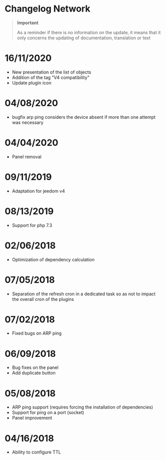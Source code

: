 # Changelog Network

>**Important**
>
>As a reminder if there is no information on the update, it means that it only concerns the updating of documentation, translation or text

# 16/11/2020

- New presentation of the list of objects
- Addition of the tag "V4 compatibility"
- Update plugin icon

# 04/08/2020

- bugfix arp ping considers the device absent if more than one attempt was necessary

# 04/04/2020

- Panel removal

# 09/11/2019

- Adaptation for jeedom v4

# 08/13/2019

- Support for php 7.3

 # 02/06/2018

 - Optimization of dependency calculation

 # 07/05/2018

- Separation of the refresh cron in a dedicated task so as not to impact the overall cron of the plugins

# 07/02/2018

- Fixed bugs on ARP ping

# 06/09/2018

- Bug fixes on the panel
- Add duplicate button

# 05/08/2018

- ARP ping support (requires forcing the installation of dependencies)
- Support for ping on a port (socket)
- Panel improvement

# 04/16/2018

- Ability to configure TTL

